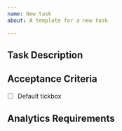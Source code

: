 ```yaml
---
name: New task
about: A template for a new task

---
```


## Task Description



## Acceptance Criteria

- [ ] Default tickbox

## Analytics Requirements
